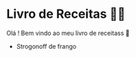 # Livro de  Receitas :man_cook:

Olá ! Bem vindo ao meu livro de receitass :wave:

- Strogonoff de frango
